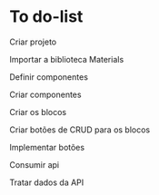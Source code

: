# To do-list

Criar projeto

Importar a biblioteca Materials

Definir componentes

Criar componentes

Criar os blocos

Criar botões de CRUD para os blocos

Implementar botões

Consumir api

Tratar dados da API

